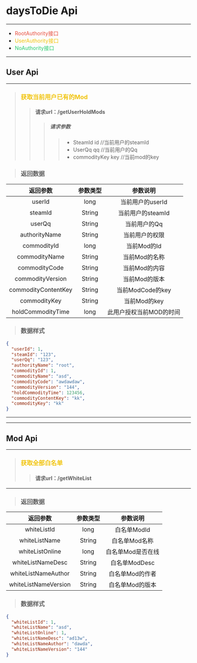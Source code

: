 # daysToDie Api

***

* <span style="color: #e74c3c; "> RootAuthority接口 </span>
* <span style="color: #f1c40f; "> UserAuthority接口 </span>
* <span style="color: #2ecc71; "> NoAuthority接口 </span>

***

## User Api

***
> ### <font color=#f1c40f> 获取当前用户已有的Mod </font>
>> #### 请求url：/getUserHoldMods
>>> ##### 请求参数
>>>> * SteamId id //当前用户的steamId
>>>> * UserQq qq //当前用户的Qq
>>>> * commodityKey key //当前mod的key

> ### 返回数据

|        返回参数         |  参数类型  |     参数说明      |
|:-------------------:|:------:|:-------------:|
|       userId        |  long  |  当前用户的userId  |
|       steamId       | String | 当前用户的steamId  |
|       userQq        | String |    当前用户的Qq    |
|    authorityName    | String |    当前用户的权限    |
|     commodityId     |  long  |   当前Mod的Id    |
|    commodityName    | String |   当前Mod的名称    |
|    commodityCode    | String |   当前Mod的内容    |
|  commodityVersion   | String |   当前Mod的版本    |
| commodityContentKey | String | 当前ModCode的key |
|    commodityKey     | String |   当前Mod的key   |
|  holdCommodityTime  |  long  | 此用户授权当前MOD的时间 |
>### 数据样式
```json
{
  "userId": 1,
  "steamId": "123",
  "userQq": "123",
  "authorityName": "root",
  "commodityId": 1,
  "commodityName": "asd",
  "commodityCode": "awdawdaw",
  "commodityVersion": "144",
  "holdCommodityTime": 123456,
  "commodityContentKey": "kk",
  "commodityKey": "kk"
}
```
***
***


## Mod Api

***
> ### <font color=#f1c40f> 获取全部白名单 </font>
>> #### 请求url：/getWhiteList
***
> ### 返回数据

|         返回参数         |  参数类型  |    参数说明    |
|:--------------------:|:------:|:----------:|
|     whiteListId      |  long  |  白名单ModId  |
|    whiteListName     | String |  白名单Mod名称  |
|   whiteListOnline    |  long  | 白名单Mod是否在线 |
|  whiteListNameDesc   | String | 白名单ModDesc |
| whiteListNameAuthor  | String | 白名单Mod的作者  |
| whiteListNameVersion | String | 白名单Mod的版本  |
>### 数据样式
```json
{
  "whiteListId": 1,
  "whiteListName": "asd",
  "whiteListOnline": 1,
  "whiteListNameDesc": "ad13w",
  "whiteListNameAuthor": "dawda",
  "whiteListNameVersion": "144"
}
```